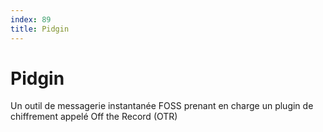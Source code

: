 ```yaml
---
index: 89
title: Pidgin
---
```

# Pidgin 

Un outil de messagerie instantanée FOSS prenant en charge un plugin de chiffrement appelé Off the Record (OTR)